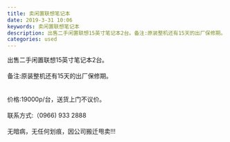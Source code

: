 ```yaml
---
title: 卖闲置联想笔记本
date: 2019-3-31 10:06
keywords: 卖闲置联想笔记本
description: 出售二手闲置联想15英寸笔记本2台。备注:原装整机还有15天的出厂保修期。      价格:19000p/台，送货上门不议价。联系方式:（0966)9332888无暗病，无任何划痕，因公司搬迁甩卖!!!
categories: used
---
```

<td class="t_f" id="postmessage_3354176">

出售二手闲置联想15英寸笔记本2台。<br/>
<br/>
备注:原装整机还有15天的出厂保修期。<br/>
<br/>
        <br/>
价格:19000p/台，送货上门不议价。<br/>
<br/>
联系方式:（0966) 933 2888<br/>
<br/>
无暗病，无任何划痕，因公司搬迁甩卖!!!<br/>
<img alt="" border="0" class="zoom" data-cf-modified-3f380cf15142a64eac80e97c-="" file="http://www.flw.ph/data/appbyme/upload/image/201903/31/APPuPrcFqDJd.jpg" id="aimg_IL7YT" lazyloadthumb="1" onclick="" onmouseover="" src="http://www.flw.ph/data/appbyme/upload/image/201903/31/APPuPrcFqDJd.jpg"/><br/>
<br/>
<img alt="" border="0" class="zoom" data-cf-modified-3f380cf15142a64eac80e97c-="" file="http://www.flw.ph/data/appbyme/upload/image/201903/31/0pbAPMKlamdH.jpg" id="aimg_l8cLK" lazyloadthumb="1" onclick="" onmouseover="" src="http://www.flw.ph/data/appbyme/upload/image/201903/31/0pbAPMKlamdH.jpg"/><br/>
<br/>
</td>
